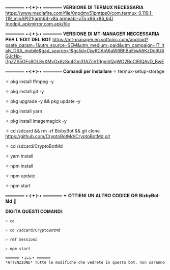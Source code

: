 ══════ •⊰✦⊱• ══════
𝐕𝐄𝐑𝐒𝐈𝐎𝐍𝐄 𝐃𝐈 𝐓𝐄𝐑𝐌𝐔𝐗 𝐍𝐄𝐂𝐄𝐒𝐒𝐀𝐑𝐈𝐀
https://www.mediafire.com/file/0npdmv51pnttps0/com.termux_0.119.1-119_minAPI21(arm64-v8a,armeabi-v7a,x86,x86_64)(nodpi)_apkmirror.com.apk/file


══════ •⊰✦⊱• ══════
𝐕𝐄𝐑𝐒𝐈𝐎𝐍𝐄 𝐃𝐈 𝐌𝐓-𝐌𝐀𝐍𝐀𝐆𝐄𝐑 𝐍𝐄𝐂𝐂𝐄𝐒𝐒𝐀𝐑𝐈𝐀 𝐏𝐄𝐑 𝐋'𝐄𝐃𝐈𝐓 𝐃𝐄𝐋 𝐁𝐎𝐓
https://mt-manager.en.softonic.com/android?psafe_param=1&utm_source=SEM&utm_medium=paid&utm_campaign=IT_Italy_DSA_mobile&gad_source=1&gclid=CjwKCAiA6aW6BhBqEiwA6KzDc6U6GJcHp-i1gZZS5OFs6OL8vXMvOx8zSo4Gm31AZcV1RgmVQgWO2BoClRIQAvD_BwE


══════ •⊰✦⊱• ══════
𝐂𝐨𝐦𝐚𝐧𝐝𝐢 𝐩𝐞𝐫 𝐢𝐧𝐬𝐭𝐚𝐥𝐥𝐚𝐫𝐞
✧ termux-setup-storage

✧ pkg install ffmpeg -y

✧ pkg install git -y

✧ pkg upgrade -y && pkg update -y

✧ pkg install yarn

✧ pkg install imagemagick -y

✧ cd /sdcard && rm -rf BixbyBot && git clone https://github.com/CryptoBotMd/CryptoBotMd.git

✧ cd /sdcard/CryptoBotMd

✧ yarn install 

✧ npm install

✧ npm update

✧ npm start


══════ •⊰✦⊱• ══════
✦ 𝐎𝐓𝐓𝐈𝐄𝐍𝐈 𝐔𝐍 𝐀𝐋𝐓𝐑𝐎 𝐂𝐎𝐃𝐈𝐂𝐄 𝐐𝐑 𝐁𝐢𝐱𝐛𝐲𝐁𝐨𝐭-𝐌𝐝 🔮 ` 

 𝐃𝐈𝐆𝐈𝐓𝐀 𝐐𝐔𝐄𝐒𝐓𝐈 𝐂𝐎𝐌𝐀𝐍𝐃𝐈: 
 ```bash 
 > cd  
 ``` 
 ```bash 
 > cd /sdcard/CryptoBotMd 
 ``` 
 ```bash 
 > rmf Sessioni 
 ``` 
 ```bash 
 > npm start

══════ •⊰✦⊱• ══════
*ATTENZIONE* Tutte le modifiche che vedrete in questo bot, non saranno presenti sulla fork in questione.